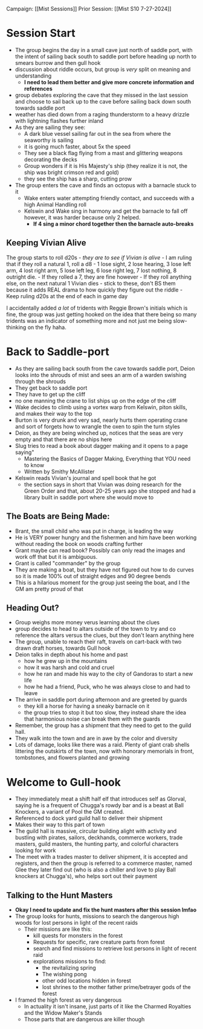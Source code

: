 Campaign: [[Mist Sessions]]
Prior Session: [[Mist S10 7-27-2024]]
# Session Start
- The group begins the day in a small cave just north of saddle port, with the intent of sailing back south to saddle port before heading up north to smears burrow and then gull hook
- discussion about riddle occurs, but group is *very* split on meaning and understanding
	- **I need to lead them better and give more concrete information and references**
- group debates exploring the cave that they missed in the last session and choose to sail back up to the cave before sailing back down south towards saddle port
- weather has died down from a raging thunderstorm to a heavy drizzle with lightning flashes further inland
- As they are sailing they see:
	- A dark blue vessel sailing far out in the sea from where the seaworthy is sailing
	- it is going much faster, about 5x the speed
	- They see a black flag flying from a mast and glittering weapons decorating the decks
	- Group wonders if it is His Majesty's ship (they realize it is not, the ship was bright crimson red and gold)
	- they see the ship has a sharp, cutting prow 
- The group enters the cave and finds an octopus with a barnacle stuck to it
	- Wake enters water attempting friendly contact, and succeeds with a high Animal Handling roll
	- Kelswin and Wake sing in harmony and get the barnacle to fall off however, it was harder because only 2 helped. 
		- **If 4 sing a minor chord together then the barnacle auto-breaks**
## Keeping Vivian Alive
The group starts to roll d20s
	- *they are to see if Vivian is alive*
	- I am ruling that if they roll a natural 1, roll a d8
		- 1 lose sight, 2 lose hearing, 3 lose left arm, 4 lost right arm, 5 lose left leg, 6 lose right leg, 7 lost nothing, 8 outright die.
		- If they rolled a 7, they are fine however
		- If they roll anything else, on the next natural 1 Vivian dies
		- stick to these, don't BS them because it adds REAL drama to how quickly they figure out the riddle
	- Keep ruling d20s at the end of each in game day

I accidentally added *a lot* of tridents with Reggie Brown's initials which is fine, the group was just getting hooked on the idea that there being so many tridents was an indicator of something more and not just me being slow-thinking on the fly haha. 

# Back to Saddle-port
- As they are sailing back south from the cave towards saddle port, Deion looks into the shrouds of mist and sees an arm of a warden swishing through the shrouds
- They get back to saddle port
- They have to get up the cliff
- no one manning the crane to list ships up on the edge of the cliff 
- Wake decides to climb using a vortex warp from Kelswin, piton skills, and makes their way to the top
- Burton is very drunk and very sad, nearly hurts them operating crane and sort of forgets how to wrangle the oxen to spin the turn styles
- Deion, as they are being winched up, notices that the seas are very empty and that there are no ships here
- Slug tries to read a book about dagger making and it opens to a page saying"
	- Mastering the Basics of Dagger Making, Everything that YOU need to know
	- Written by Smithy McAllister
- Kelswin reads Vivian's journal and spell book that he got
	- the section says in short that Vivian was doing research for the Green Order and that, about 20-25 years ago she stopped and had a library built in saddle port where she would move to
## The Boats are Being Made:
- Brant, the small child who was put in charge, is leading the way
- He is VERY power hungry and the fishermen and him have been working without reading the book on woods crafting further
- Grant maybe can read book? Possibly can only read the images and work off that but it is ambiguous. 
- Grant is called "commander" by the group
- They are making a boat, but they have not figured out how to do curves so it is made 100% out of straight edges and 90 degree bends
- This is a hilarious moment for the group just seeing the boat, and I the GM am pretty proud of that
## Heading Out?
- Group weighs more money verus learning about the clues
- group decides to head to altars outside of the town to try and co reference the altars versus the clues, but they don't learn anything here
- The group, unable to reach their raft, travels on cart-back with two drawn draft horses, towards Gull hook
- Deion talks in depth about his home and past
	- how he grew up in the mountains
	- how it was harsh and cold and cruel
	- how he ran and made his way to the city of Gandoras to start a new life
	- how he had a friend, Puck, who he was always close to and had to leave
- The arrive in saddle port during afternoon  and are greeted by guards
	- they kill a horse for having a sneaky barnacle on it 
	- the group tries to stop it but too slow, they instead share the idea that harmonious noise can break them with the guards
- Remember, the group has a shipment that they need to get to the guild hall.
- They walk into the town and are in awe by the color and diversity
- Lots of damage, looks like there was a raid. Plenty of giant crab shells littering the outskirts of the town, now with honorary memorials in front, tombstones, and flowers planted and growing
# Welcome to Gull-hook
- They immediately meat a shift half elf that introduces self as Glorval, saying he is a frequent of Chugga's rowdy bar and is a beast at Ball Knockers, a variant of Pool the GM created. 
- Referenced to dock yard guild hall to deliver their shipment
- Makes their way to this part of town
- The guild hall is massive, circular building alight with activity and bustling with pirates, sailors, deckhands, commerce workers, trade masters, guild masters, the hunting party, and colorful characters looking for work
- The meet with a trades master to deliver shipment, it is accepted and registers, and then the group is referred to a commerce master, named Glee they later find out (who is also a chiller and love to play Ball knockers at Chugga's), who helps sort out their payment
## Talking to the Hunt Masters
- **Okay I need to update and fix the hunt masters after this session lmfao**
- The group looks for hunts, missions to search the dangerous high woods for lost persons in light of the recent raids
	- Their missions are like this:
		- kill quests for monsters in the forest
		- Requests for specific, rare creature parts from forest
		- search and find missions to retrieve lost persons in light of recent raid
		- explorations missions to find:
			- the revitalizing spring
			- The wishing pong
			- other odd locations hidden in forest
			- lost shrines to the mother father prime/betrayer gods of the forest 
- I framed the high forest as very dangerous
	- In actuality it isn't insane, just parts of it like the Charmed Royalties and the Widow Maker's Stands
	- Those parts that are dangerous are killer though
